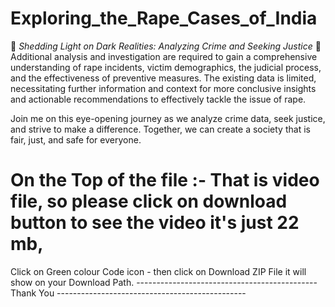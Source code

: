 # Exploring_the_Rape_Cases_of_India


🔎 *Shedding Light on Dark Realities: Analyzing Crime and Seeking Justice* 🔎
Additional analysis and investigation are required to gain a comprehensive understanding of rape incidents, victim demographics, the judicial process, and the effectiveness of preventive measures. The existing data is limited, necessitating further information and context for more conclusive insights and actionable recommendations to effectively tackle the issue of rape.

Join me on this eye-opening journey as we analyze crime data, seek justice, and strive to make a difference. Together, we can create a society that is fair, just, and safe for everyone.

# On the Top of the file :- That is video file, so please click on download button to see the video it's just 22 mb,
Click on Green colour Code icon - then click on Download ZIP File it will show on your Download Path.
 ---------------------------------------------Thank You -----------------------------------------------
